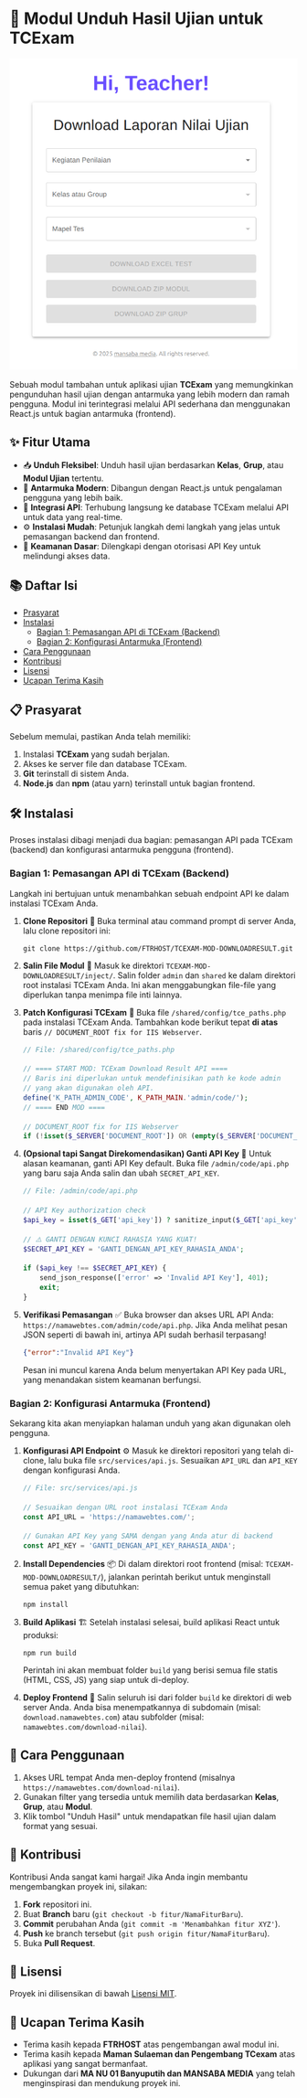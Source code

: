 # 🚀 Modul Unduh Hasil Ujian untuk TCExam

[![Tampilan Modul](https://github.com/FTRHOST/TCEXAM-MOD-DOWNLOADRESULT/blob/main/doc/feature.png?raw=true "Tampilan Modul Unduh Hasil Ujian")](https://github.com/FTRHOST/TCEXAM-MOD-DOWNLOADRESULT/blob/main/doc/feature.png?raw=true)

Sebuah modul tambahan untuk aplikasi ujian **TCExam** yang memungkinkan pengunduhan hasil ujian dengan antarmuka yang lebih modern dan ramah pengguna. Modul ini terintegrasi melalui API sederhana dan menggunakan React.js untuk bagian antarmuka (frontend).

## ✨ Fitur Utama

-   📥 **Unduh Fleksibel**: Unduh hasil ujian berdasarkan **Kelas**, **Grup**, atau **Modul Ujian** tertentu.
-   🎨 **Antarmuka Modern**: Dibangun dengan React.js untuk pengalaman pengguna yang lebih baik.
-   🔌 **Integrasi API**: Terhubung langsung ke database TCExam melalui API untuk data yang real-time.
-   ⚙️ **Instalasi Mudah**: Petunjuk langkah demi langkah yang jelas untuk pemasangan backend dan frontend.
-   🔐 **Keamanan Dasar**: Dilengkapi dengan otorisasi API Key untuk melindungi akses data.

## 📚 Daftar Isi

-   [Prasyarat](#-prasyarat)
-   [Instalasi](#-instalasi)
    -   [Bagian 1: Pemasangan API di TCExam (Backend)](#bagian-1-pemasangan-api-di-tcexam-backend)
    -   [Bagian 2: Konfigurasi Antarmuka (Frontend)](#bagian-2-konfigurasi-antarmuka-frontend)
-   [Cara Penggunaan](#-cara-penggunaan)
-   [Kontribusi](#-kontribusi)
-   [Lisensi](#-lisensi)
-   [Ucapan Terima Kasih](#-ucapan-terima-kasih)

## 📋 Prasyarat

Sebelum memulai, pastikan Anda telah memiliki:

1.  Instalasi **TCExam** yang sudah berjalan.
2.  Akses ke server file dan database TCExam.
3.  **Git** terinstall di sistem Anda.
4.  **Node.js** dan **npm** (atau yarn) terinstall untuk bagian frontend.

## 🛠️ Instalasi

Proses instalasi dibagi menjadi dua bagian: pemasangan API pada TCExam (backend) dan konfigurasi antarmuka pengguna (frontend).

### Bagian 1: Pemasangan API di TCExam (Backend)

Langkah ini bertujuan untuk menambahkan sebuah endpoint API ke dalam instalasi TCExam Anda.

1.  **Clone Repositori** 📂
    Buka terminal atau command prompt di server Anda, lalu clone repositori ini:
    ```shell
    git clone https://github.com/FTRHOST/TCEXAM-MOD-DOWNLOADRESULT.git
    ```

2.  **Salin File Modul** 🔄
    Masuk ke direktori `TCEXAM-MOD-DOWNLOADRESULT/inject/`. Salin folder `admin` dan `shared` ke dalam direktori root instalasi TCExam Anda. Ini akan menggabungkan file-file yang diperlukan tanpa menimpa file inti lainnya.

3.  **Patch Konfigurasi TCExam** 📝
    Buka file `/shared/config/tce_paths.php` pada instalasi TCExam Anda. Tambahkan kode berikut tepat **di atas** baris `// DOCUMENT_ROOT fix for IIS Webserver`.

    ```php
    // File: /shared/config/tce_paths.php

    // ==== START MOD: TCExam Download Result API ====
    // Baris ini diperlukan untuk mendefinisikan path ke kode admin
    // yang akan digunakan oleh API.
    define('K_PATH_ADMIN_CODE', K_PATH_MAIN.'admin/code/');
    // ==== END MOD ====

    // DOCUMENT_ROOT fix for IIS Webserver
    if (!isset($_SERVER['DOCUMENT_ROOT']) OR (empty($_SERVER['DOCUMENT_ROOT']))) {
    ```

4.  **(Opsional tapi Sangat Direkomendasikan) Ganti API Key** 🔑
    Untuk alasan keamanan, ganti API Key default. Buka file `/admin/code/api.php` yang baru saja Anda salin dan ubah `SECRET_API_KEY`.

    ```php
    // File: /admin/code/api.php

    // API Key authorization check
    $api_key = isset($_GET['api_key']) ? sanitize_input($_GET['api_key']) : '';
    
    // ⚠️ GANTI DENGAN KUNCI RAHASIA YANG KUAT!
    $SECRET_API_KEY = 'GANTI_DENGAN_API_KEY_RAHASIA_ANDA'; 

    if ($api_key !== $SECRET_API_KEY) {
        send_json_response(['error' => 'Invalid API Key'], 401);
        exit;
    }
    ```

5.  **Verifikasi Pemasangan** ✅
    Buka browser dan akses URL API Anda: `https://namawebtes.com/admin/code/api.php`. Jika Anda melihat pesan JSON seperti di bawah ini, artinya API sudah berhasil terpasang!
    ```json
    {"error":"Invalid API Key"}
    ```
    Pesan ini muncul karena Anda belum menyertakan API Key pada URL, yang menandakan sistem keamanan berfungsi.

### Bagian 2: Konfigurasi Antarmuka (Frontend)

Sekarang kita akan menyiapkan halaman unduh yang akan digunakan oleh pengguna.

1.  **Konfigurasi API Endpoint** ⚙️
    Masuk ke direktori repositori yang telah di-clone, lalu buka file `src/services/api.js`. Sesuaikan `API_URL` dan `API_KEY` dengan konfigurasi Anda.

    ```javascript
    // File: src/services/api.js

    // Sesuaikan dengan URL root instalasi TCExam Anda
    const API_URL = 'https://namawebtes.com/'; 

    // Gunakan API Key yang SAMA dengan yang Anda atur di backend
    const API_KEY = 'GANTI_DENGAN_API_KEY_RAHASIA_ANDA'; 
    ```

2.  **Install Dependencies** 📦
    Di dalam direktori root frontend (misal: `TCEXAM-MOD-DOWNLOADRESULT/`), jalankan perintah berikut untuk menginstall semua paket yang dibutuhkan:
    ```shell
    npm install
    ```

3.  **Build Aplikasi** 🏗️
    Setelah instalasi selesai, build aplikasi React untuk produksi:
    ```shell
    npm run build
    ```
    Perintah ini akan membuat folder `build` yang berisi semua file statis (HTML, CSS, JS) yang siap untuk di-deploy.

4.  **Deploy Frontend** 🚀
    Salin seluruh isi dari folder `build` ke direktori di web server Anda. Anda bisa menempatkannya di subdomain (misal: `download.namawebtes.com`) atau subfolder (misal: `namawebtes.com/download-nilai`).

## 🎈 Cara Penggunaan

1.  Akses URL tempat Anda men-deploy frontend (misalnya `https://namawebtes.com/download-nilai`).
2.  Gunakan filter yang tersedia untuk memilih data berdasarkan **Kelas**, **Grup**, atau **Modul**.
3.  Klik tombol "Unduh Hasil" untuk mendapatkan file hasil ujian dalam format yang sesuai.

## 🙌 Kontribusi

Kontribusi Anda sangat kami hargai! Jika Anda ingin membantu mengembangkan proyek ini, silakan:

1.  **Fork** repositori ini.
2.  Buat **Branch** baru (`git checkout -b fitur/NamaFiturBaru`).
3.  **Commit** perubahan Anda (`git commit -m 'Menambahkan fitur XYZ'`).
4.  **Push** ke branch tersebut (`git push origin fitur/NamaFiturBaru`).
5.  Buka **Pull Request**.

## 📜 Lisensi

Proyek ini dilisensikan di bawah [Lisensi MIT](LICENSE).

## 🙏 Ucapan Terima Kasih

-   Terima kasih kepada **FTRHOST** atas pengembangan awal modul ini.
-   Terima kasih kepada **Maman Sulaeman dan Pengembang TCexam** atas aplikasi yang sangat bermanfaat.
-   Dukungan dari **MA NU 01 Banyuputih dan MANSABA MEDIA** yang telah menginspirasi dan mendukung proyek ini.
